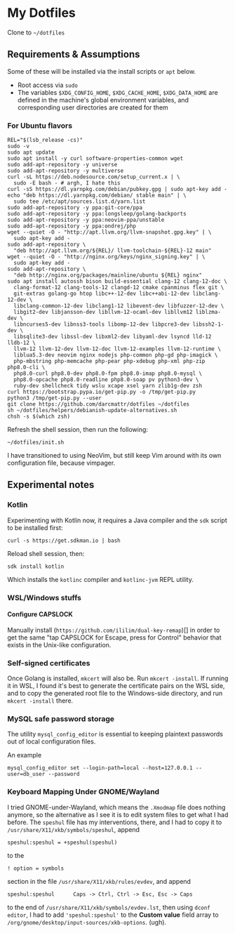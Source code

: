 # My Dotfiles

Clone to `~/dotfiles`

## Requirements & Assumptions

Some of these will be installed via the install scripts or `apt` below.

* Root access via `sudo`
* The variables `$XDG_CONFIG_HOME`, `$XDG_CACHE_HOME`, `$XDG_DATA_HOME` are
    defined in the machine's global environment variables, and corresponding
    user directories are created for them

### For Ubuntu flavors

    REL="$(lsb_release -cs)"
    sudo -v
    sudo apt update
    sudo apt install -y curl software-properties-common wget
    sudo add-apt-repository -y universe
    sudo add-apt-repository -y multiverse
    curl -sL https://deb.nodesource.com/setup_current.x | \
      sudo -E bash - # argh, I hate this
    curl -sS https://dl.yarnpkg.com/debian/pubkey.gpg | sudo apt-key add -
    echo "deb https://dl.yarnpkg.com/debian/ stable main" | \
      sudo tee /etc/apt/sources.list.d/yarn.list
    sudo add-apt-repository -y ppa:git-core/ppa
    sudo add-apt-repository -y ppa:longsleep/golang-backports
    sudo add-apt-repository -y ppa:neovim-ppa/unstable
    sudo add-apt-repository -y ppa:ondrej/php
    wget --quiet -O - "http://apt.llvm.org/llvm-snapshot.gpg.key" | \
      sudo apt-key add -
    sudo add-apt-repository \
      "deb http://apt.llvm.org/${REL}/ llvm-toolchain-${REL}-12 main"
    wget --quiet -O - "http://nginx.org/keys/nginx_signing.key" | \
      sudo apt-key add -
    sudo add-apt-repository \
      "deb http://nginx.org/packages/mainline/ubuntu ${REL} nginx"
    sudo apt install autossh bison build-essential clang-12 clang-12-doc \
      clang-format-12 clang-tools-12 clangd-12 cmake cpanminus flex git \
      git-extras golang-go htop libc++-12-dev libc++abi-12-dev libclang-12-dev \
      libclang-common-12-dev libclang1-12 libevent-dev libfuzzer-12-dev \
      libgit2-dev libjansson-dev libllvm-12-ocaml-dev libllvm12 liblzma-dev \
      libncurses5-dev libnss3-tools libomp-12-dev libpcre3-dev libssh2-1-dev \
      libsqlite3-dev libssl-dev libxml2-dev libyaml-dev lsyncd lld-12 lldb-12 \
      llvm-12 llvm-12-dev llvm-12-doc llvm-12-examples llvm-12-runtime \
      liblua5.3-dev neovim nginx nodejs php-common php-gd php-imagick \
      php-mbstring php-memcache php-pear php-xdebug php-xml php-zip php8.0-cli \
      php8.0-curl php8.0-dev php8.0-fpm php8.0-imap php8.0-mysql \
      php8.0-opcache php8.0-readline php8.0-soap pv python3-dev \
      ruby-dev shellcheck tidy wslu xcape xsel yarn zlib1g-dev zsh
    curl https://bootstrap.pypa.io/get-pip.py -o /tmp/get-pip.py
    python3 /tmp/get-pip.py --user
    git clone https://github.com/darcmattr/dotfiles ~/dotfiles
    sh ~/dotfiles/helpers/debianish-update-alternatives.sh
    chsh -s $(which zsh)

Refresh the shell session, then run the following:

    ~/dotfiles/init.sh

I have transitioned to using NeoVim, but still keep Vim around with its own
configuration file, because vimpager.

## Experimental notes

### Kotlin

Experimenting with Kotlin now, it requires a Java compiler and the `sdk` script
to be installed first:

    curl -s https://get.sdkman.io | bash

Reload shell session, then:

    sdk install kotlin

Which installs the `kotlinc` compiler and `kotlinc-jvm` REPL utility.

### WSL/Windows stuffs

#### Configure CAPSLOCK

Manually install (`https://github.com/ililim/dual-key-remap`)[] in order to get the
same "tap CAPSLOCK for Escape, press for Control" behavior that exists in the
Unix-like configuration.

### Self-signed certificates

Once Golang is installed, `mkcert` will also be. Run `mkcert -install`. If
running it in WSL, I found it's best to generate the certificate pairs on the
WSL side, and to copy the generated root file to the Windows-side directory, and
run `mkcert -install` there.

### MySQL safe password storage

The utility `mysql_config_editor` is essential to keeping plaintext passwords
out of local configuration files.

An example

    mysql_config_editor set --login-path=local --host=127.0.0.1 --user=db_user --password

### Keyboard Mapping Under GNOME/Wayland

I tried GNOME-under-Wayland, which means the `.Xmodmap` file does nothing
anymore, so the alternative as I see it is to edit system files to get what
I had before. The `speshul` file has my interventions, there, and I had to copy
it to `/usr/share/X11/xkb/symbols/speshul`, append

    speshul:speshul = +speshul(speshul)

to the

    ! option = symbols

section in the file `/usr/share/X11/xkb/rules/evdev`, and append

    speshul:speshul      Caps -> Ctrl, Ctrl -> Esc, Esc -> Caps

to the end of `/usr/share/X11/xkb/symbols/evdev.lst`, then using `dconf editor`,
I had to add `'speshul:speshul'` to the **Custom value** field array to
`/org/gnome/desktop/input-sources/xkb-options`. (ugh).
